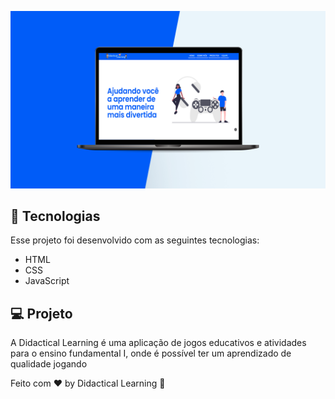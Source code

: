 


<p align="center">
<img src="Readme/page-geo2.html.png">
</p>


## 🚀 Tecnologias

Esse projeto foi desenvolvido com as seguintes tecnologias:

- HTML
- CSS
- JavaScript

## 💻 Projeto

A Didactical Learning é uma aplicação de jogos educativos e atividades para o ensino fundamental I, onde é possível ter um aprendizado de qualidade jogando  



Feito com ♥ by Didactical Learning :wave: 

